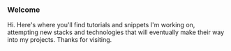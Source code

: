 ### Welcome
Hi. Here's where you'll find tutorials and snippets I'm working on, attempting new stacks and technologies that will eventually make their way into my projects. Thanks for visiting. 